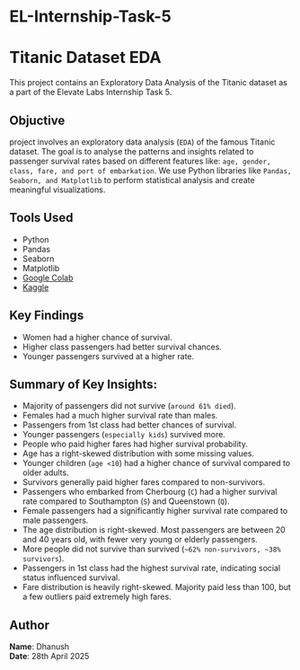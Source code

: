 # EL-Internship-Task-5

# Titanic Dataset EDA
This project contains an Exploratory Data Analysis of the Titanic dataset as a part of the Elevate Labs Internship Task 5.

## Objuctive 
project involves an exploratory data analysis (`EDA`) of the famous Titanic dataset. The goal is to analyse the patterns and insights related to passenger survival rates based on different features like: `age, gender, class, fare, and port of embarkation`.
We use Python libraries like `Pandas, Seaborn, and Matplotlib` to perform statistical analysis and create meaningful visualizations.

## Tools Used
- Python
- Pandas
- Seaborn
- Matplotlib
- [Google Colab](https://colab.research.google.com/drive/1iz3do4YIGtpSBw5iAw3elwMBE6wJV4KM?usp=sharing)
- [Kaggle](https://www.kaggle.com/c/titanic/data?select=train.csv&utm_source=chatgpt.com)

## Key Findings
- Women had a higher chance of survival.
- Higher class passengers had better survival chances.
- Younger passengers survived at a higher rate.
  
## Summary of Key Insights:
- Majority of passengers did not survive (`around 61% died`).
- Females had a much higher survival rate than males.
- Passengers from 1st class had better chances of survival.
- Younger passengers (`especially kids`) survived more.
- People who paid higher fares had higher survival probability.
- Age has a right-skewed distribution with some missing values.
- Younger children (`age <10`) had a higher chance of survival compared to older adults.
- Survivors generally paid higher fares compared to non-survivors.
- Passengers who embarked from Cherbourg (`C`) had a higher survival rate compared to Southampton (`S`) and Queenstown (`Q`).
- Female passengers had a significantly higher survival rate compared to male passengers.
- The age distribution is right-skewed. Most passengers are between 20 and 40 years old, with fewer very young or elderly passengers.
- More people did not survive than survived (`~62% non-survivors, ~38% survivors`).
- Passengers in 1st class had the highest survival rate, indicating social status influenced survival.
- Fare distribution is heavily right-skewed. Majority paid less than 100, but a few outliers paid extremely high fares.

## Author 
**Name**: Dhanush   
**Date**: 28th April 2025
